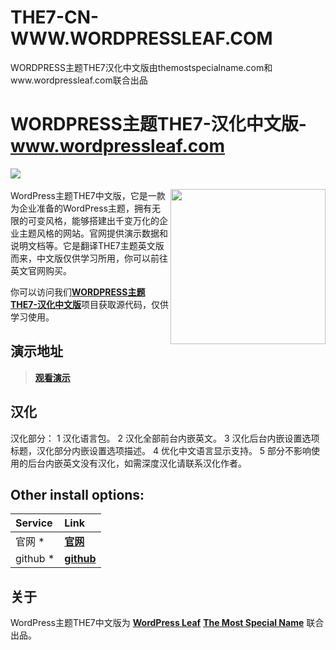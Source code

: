 # THE7-CN-WWW.WORDPRESSLEAF.COM
WORDPRESS主题THE7汉化中文版由themostspecialname.com和www.wordpressleaf.com联合出品



# WORDPRESS主题THE7-汉化中文版-www.wordpressleaf.com
[![](http://www.wordpressleaf.com/logo.png)](http://www.wordpressleaf.com/)
<br/><br/> 
<a href="http://www.wordpressleaf.com/2016_1281.html"><img align="right" src="http://www.wordpressleaf.com/logo-app.png" width="248" height="auto"/></a>
WordPress主题THE7中文版，它是一款为企业准备的WordPress主题，拥有无限的可变风格，能够搭建出千变万化的企业主题风格的网站。官网提供演示数据和说明文档等。它是翻译THE7主题英文版而来，中文版仅供学习所用，你可以前往英文官网购买。



你可以访问我们[**WORDPRESS主题THE7-汉化中文版**](https://github.com/yehaicao/THE7-CN-WWW.WORDPRESSLEAF.COM)项目获取源代码，仅供学习使用。

## 演示地址
> [**观看演示**](http://www.wordpressleaf.com/2016_1281.html)


## 汉化
汉化部分：
1 汉化语言包。
2 汉化全部前台内嵌英文。
3 汉化后台内嵌设置选项标题，汉化部分内嵌设置选项描述。
4 优化中文语言显示支持。
5 部分不影响使用的后台内嵌英文没有汉化，如需深度汉化请联系汉化作者。



## Other install options:

Service     | Link
:---------- | :-------------------------------------------------------------------------------------------------------------------------------------------------------------------------------
官网 *      | [**官网**](http://www.wordpressleaf.com/)
github *    | [**github**](https://github.com/yehaicao/THE7-CN-WWW.WORDPRESSLEAF.COM)


## 关于
WordPress主题THE7中文版为 [**WordPress Leaf**](http://www.wordpressleaf.com/) [**The Most Special Name**](http://themostspecialname.com/) 联合出品。
